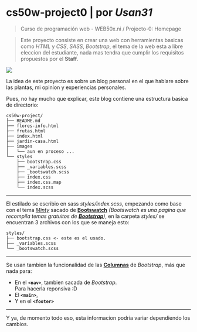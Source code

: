 # **cs50w-project0** | por ***Usan31***



> Curso de programación web - WEB50x.ni / Projecto-0: Homepage

> Este proyecto consiste en crear una web con herramientas basicas como *HTML* y *CSS*, *SASS*, *Bootstrap*, el tema de la web esta a libre eleccion del estudiante, nada mas tendra que cumplir los  requisitos propuestos por el **Staff**. 


<img src="https://c4.wallpaperflare.com/wallpaper/219/224/42/flowers-plants-nature-faded-hd-wallpaper-preview.jpg">

La idea de este proyecto es sobre un blog personal en el que hablare sobre las plantas, mi opinion y experiencias personales.  

Pues, no hay mucho que explicar, este blog contiene una estructura basica de directorio:

```
cs50w-project/
├── README.md
├── flores-info.html
├── frutas.html
├── index.html
├── jardin-casa.html
├── images
│   └── aun en proceso ...
└── styles
    ├── bootstrap.css
    ├── _variables.scss
    ├── _bootswatch.scss
    ├── index.css
    ├── index.css.map
    └── index.scss
```
---
El estilado se escribio en sass *styles/index.scss*, empezando como base con el tema *[Minty][3]*
sacado de **[Bootswatch][1]** *(Bootswatch es una pagina que recompila temas gratuitos de **[Bootstrap][2]**)*, en la carpeta *styles/* se encuentran 3 archivos con los que se maneja esto:

```
styles/
├── bootstrap.css <- este es el usado.
├── _variables.scss
└── _bootswatch.scss 
```
---
Se usan tambien la funcionalidad de las **[Columnas][4]** de *Bootstrap*, más que nada para:

* En el **`<nav>`**, tambien sacada de *Bootstrap*.  
    Para hacerla reponsiva :D
* El **`<main>`**, 
* Y en el **`<footer>`**
---
Y ya, de momento todo eso, esta informacion podria variar dependiendo los cambios.


[1]: <https://bootswatch.com/>
[2]: <https://getbootstrap.com/>
[3]: <https://bootswatch.com/minty/>
[4]: <https://getbootstrap.com/docs/5.2/layout/columns/>























